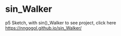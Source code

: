 # sin_Walker
p5  Sketch, with sin()_Walker
to see project, click here https://nngogol.github.io/sin_Walker/
